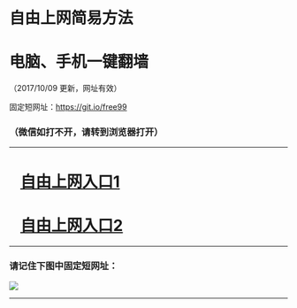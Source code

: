 ﻿# 自由上网简易方法

# 电脑、手机一键翻墙

（2017/10/09 更新，网址有效）

固定短网址：https://git.io/free99

### （微信如打不开，请转到浏览器打开）


***





# &nbsp;&nbsp; <a href="http://ft690013501.fwq-tz-1001.info/fwqtz01.html?t=10090015877 " target="_blank">自由上网入口1</a>
# &nbsp;&nbsp; <a href="http://ft1686713995.fwq-tz-1002.info/fwqtz02.html?t=100900114512 " target="_blank">自由上网入口2</a>
***

### 请记住下图中固定短网址：

<img src="https://s3-us-west-2.amazonaws.com/fwq-1001/yjfq-20170905okok.png" /> 


***

